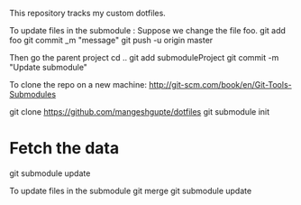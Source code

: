 This repository tracks my custom dotfiles.

To update files in the submodule :
Suppose we change the file foo.
git add foo
git commit _m "message"
git push -u origin master

Then go the parent project
cd ..
git add submoduleProject
git commit -m "Update submodule"

To clone the repo on a new machine:
http://git-scm.com/book/en/Git-Tools-Submodules

git clone https://github.com/mangeshgupte/dotfiles
git submodule init
 # Fetch the data
git submodule update

To update files in the submodule
git merge
git submodule update

